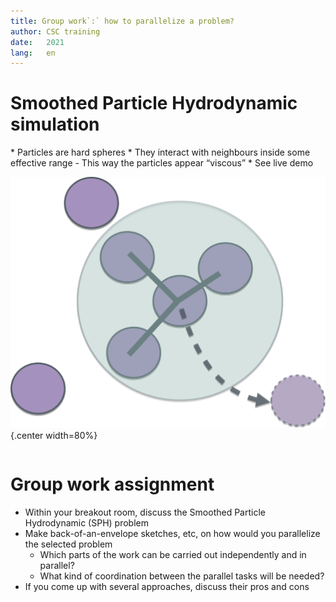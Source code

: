 ```yaml
---
title: Group work`:` how to parallelize a problem?
author: CSC training
date:   2021
lang:   en
---
```




# Smoothed Particle Hydrodynamic simulation

<div class=column>
* Particles are hard spheres
* They interact with neighbours inside some effective range
	- This way the particles appear “viscous”
* See live demo 

</div>
<div class=column>

 ![](img/smooth_particle.svg){.center width=80%}

</div>

# Group work assignment

* Within your breakout room, discuss the Smoothed Particle Hydrodynamic (SPH) problem
* Make back-of-an-envelope sketches, etc, on how would you parallelize the selected problem
	- Which parts of the work can be carried out independently and in parallel?
	- What kind of coordination between the parallel tasks will be needed?
* If you come up with several approaches, discuss their pros and cons

